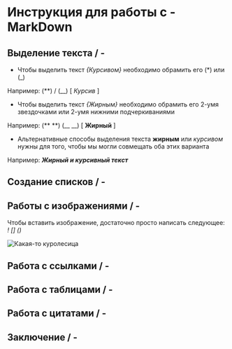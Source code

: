 # Инструкция для работы с - MarkDown

## Выделение текста / -

* Чтобы выделить текст *{Курсивом}* необходимо обрамить
его (*) или (_)

Например: (**) / (__) [ *Курсив* ]

* Чтобы выделить текст *{Жирным}* необходимо обрамить
его 2-умя звездочками или 2-умя нижними подчеркиваниями

Например: (** **) (__ __) [ **Жирный** ]

* Альтернативные способы выделения текста __жирным__ или _курсивом_ нужны для того, чтобы мы могли совмещать оба этих варианта

Например: *__Жирный и курсивный текст__*

## Создание списков / -

## Работы с изображениями / - 

Чтобы вставить изображение, достаточно просто написать следующее: _! [] ()_

![Какая-то куролесица](images1.png)

## Работа с ссылками / -

## Работа с таблицами / -

## Работа с цитатами / -

## Заключение / -